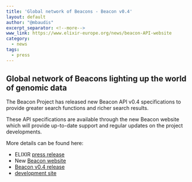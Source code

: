 ```yaml
---
title: 'Global network of Beacons - Beacon v0.4'
layout: default
author: "@mbaudis"
excerpt_separator: <!--more-->
www_link: https://www.elixir-europe.org/news/beacon-API-website
category:
  - news
tags:
  - press
---
```


## Global network of Beacons lighting up the world of genomic data

The Beacon Project has released new Beacon API v0.4 specifications to provide greater search functions and richer search results. 

<!--more-->

These API specifications are available through the new Beacon website which will provide up-to-date support and regular updates on the project developments.

More details can be found here:

* ELIXIR [press release](https://www.elixir-europe.org/news/beacon-API-website)
* New [Beacon website](http://beacon-project.io)
* [Beacon v0.4 release](https://github.com/ga4gh/beacon-team/releases/tag/v0.4.0)
* [development site](https://github.com/ga4gh-beacon/specification)
